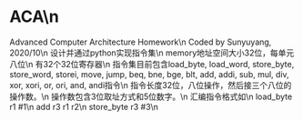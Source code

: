 # ACA\n
Advanced Computer Architecture Homework\n
Coded by Sunyuyang, 2020/10\n
设计并通过python实现指令集\n
memory地址空间大小32位，每单元八位\n
有32个32位寄存器\n
指令集目前包含load_byte, load_word, store_byte, store_word, storei, move, jump, beq, bne, bge, blt, add, addi, sub, mul, div, xor, xori, or, ori, and, andi指令\n
指令长度32位，八位操作，然后接三个八位的操作数。\n
操作数包含3位取址方式和5位数字。\n
汇编指令格式如\n
load_byte r1 #1\n
add r3 r1 r2\n
store_byte r3 #3\n
